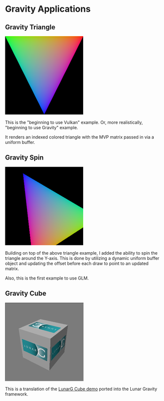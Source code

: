 # Gravity Applications

## Gravity Triangle

<img src="screenshots/gravity_triangle.png" height="256px">

This is the "beginning to use Vulkan" example.  Or, more
realistically, "beginning to use Gravity" example.

It renders an indexed colored triangle with the MVP matrix
passed in via a uniform buffer.

## Gravity Spin

<img src="screenshots/gravity_spin.png" height="256px">

Building on top of the above triangle example, I added
the ability to spin the triangle around the Y-axis.
This is done by utilizing a dynamic uniform buffer
object and updating the offset before each draw to point
to an updated matrix.

Also, this is the first example to use GLM.

## Gravity Cube

<img src="screenshots/gravity_cube.png" height="256px">

This is a translation of the
[LunarG Cube demo](https://github.com/KhronosGroup/Vulkan-Tools/blob/master/cube/cube.c)
ported into the Lunar Gravity framework.
